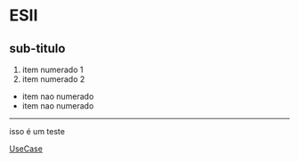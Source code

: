 # ESII

## sub-titulo 

1. item numerado 1
2. item numerado 2

- item nao numerado
- item nao numerado


---  

isso é um teste



[UseCase](https://github.com/KayKael/ESII/blob/kael/ESII/Use%20case%20cliente%20tribunal.mdj)
